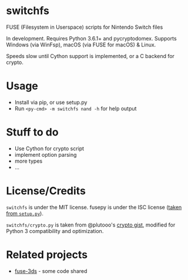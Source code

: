 # switchfs

FUSE (Filesystem in Userspace) scripts for Nintendo Switch files

In development. Requires Python 3.6.1+ and pycryptodomex. Supports Windows (via WinFsp), macOS (via FUSE for macOS) & Linux.

Speeds slow until Cython support is implemented, or a C backend for crypto.

# Usage
* Install via pip, or use setup.py
* Run `<py-cmd> -m switchfs nand -h` for help output

# Stuff to do
* Use Cython for crypto script
* implement option parsing
* more types
* ...

# License/Credits
`switchfs` is under the MIT license. fusepy is under the ISC license ([taken from `setup.py`](https://github.com/fusepy/fusepy/blob/b5f87a1855119d55c755c2c4c8b1da346365629d/setup.py)).

`switchfs/crypto.py` is taken from @plutooo's [crypto gist](https://gist.github.com/plutooo/fd4b22e7f533e780c1759057095d7896), modified for Python 3 compatibility and optimization.

# Related projects
* [fuse-3ds](https://github.com/ihaveamac/fuse-3ds) - some code shared
